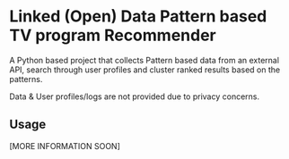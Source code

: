 # Linked (Open) Data Pattern based TV program Recommender
A Python based project that collects Pattern based data from an external API, search through user profiles and cluster ranked results based on the patterns.

Data & User profiles/logs are not provided due to privacy concerns.

Usage
-----
[MORE INFORMATION SOON]
